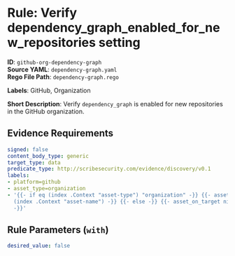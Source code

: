 # Rule: Verify dependency_graph_enabled_for_new_repositories setting

**ID**: `github-org-dependency-graph`  
**Source YAML**: `dependency-graph.yaml`  
**Rego File Path**: `dependency-graph.rego`  

**Labels**: GitHub, Organization

**Short Description**: Verify `dependency_graph` is enabled for new repositories in the GitHub organization.

## Evidence Requirements

```yaml
signed: false
content_body_type: generic
target_type: data
predicate_type: http://scribesecurity.com/evidence/discovery/v0.1
labels:
- platform=github
- asset_type=organization
- '{{- if eq (index .Context "asset-type") "organization" -}} {{- asset_on_target
  (index .Context "asset-name") -}} {{- else -}} {{- asset_on_target nil -}} {{- end
  -}}'
```
## Rule Parameters (`with`)

```yaml
desired_value: false
```
